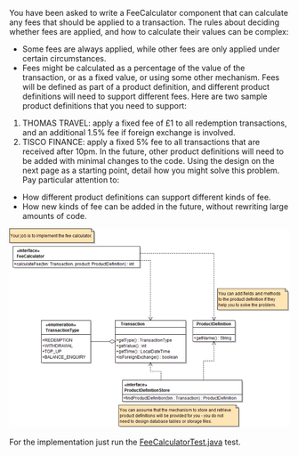 You have been asked to write a FeeCalculator component that can calculate any fees that should be applied to a transaction.
The rules about deciding whether fees are applied, and how to calculate their values can be complex:
-	Some fees are always applied, while other fees are only applied under certain circumstances.
-	Fees might be calculated as a percentage of the value of the transaction, or as a fixed value, or using some other mechanism.
     Fees will be defined as part of a product definition, and different product definitions will need to support different fees.
     Here are two sample product definitions that you need to support:
1.	THOMAS TRAVEL: apply a fixed fee of £1 to all redemption transactions, and an additional 1.5% fee if foreign exchange is involved.
2.	TISCO FINANCE: apply a fixed 5% fee to all transactions that are received after 10pm.
      In the future, other product definitions will need to be added with minimal changes to the code.
      Using the design on the next page as a starting point, detail how you might solve this problem. Pay particular attention to:
-	How different product definitions can support different kinds of fee.
-	How new kinds of fee can be added in the future, without rewriting large amounts of code.

![schema](schema.png)

For the implementation just run the [FeeCalculatorTest.java](src%2Ftest%2Fjava%2FFeeCalculatorTest.java) test.